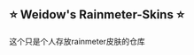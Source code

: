 <!--
 * @Author: Weidows
 * @Date: 2020-09-11 22:49:29
 * @LastEditors: Weidows
 * @LastEditTime: 2020-09-11 23:01:15
 * @FilePath: \Weidowsg:\美化\Rainmeter-skin\README.md
-->
<h1 align="center">

  ⭐️ Weidow's Rainmeter-Skins ⭐️
  ---
</h1>
这个只是个人存放rainmeter皮肤的仓库